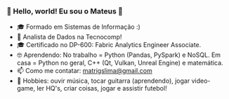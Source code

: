 ### 👋 Hello, world! Eu sou o Mateus 🤘

- 🎓 Formado em Sistemas de Informação :)
- 🧡 Analista de Dados na Tecnocomp!
- 🎓 Certificado no DP-600: Fabric Analytics Engineer Associate. 
- 🤓 Aprendendo: No trabalho = Python (Pandas, PySpark) e NoSQL. Em casa = Python no geral, C++ (Qt, Vulkan, Unreal Engine) e matemática.
- 📫 Como me contatar: matrigslima@gmail.com
- 🎠 Hobbies: ouvir música, tocar guitarra (aprendendo), jogar video-game, ler HQ's, criar coisas, jogar e assistir futebol!
